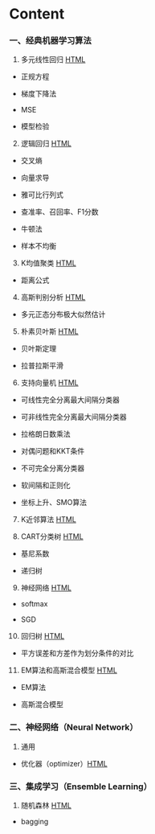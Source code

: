 # Content

### 一、经典机器学习算法

1. 多元线性回归 [HTML](http://188.131.150.243/src/ML_notes/html/01+LinearRegression.html) 

- 正规方程

- 梯度下降法

- MSE

- 模型检验

2. 逻辑回归 [HTML](http://188.131.150.243/src/ML_notes/html/02+LogisticRegression.html) 

- 交叉熵

- 向量求导

- 雅可比行列式

- 查准率、召回率、F1分数

- 牛顿法

- 样本不均衡

3. K均值聚类 [HTML](http://188.131.150.243/src/ML_notes/html/03+Kmeans.html)

- 距离公式

4. 高斯判别分析 [HTML](http://188.131.150.243/src/ML_notes/html/04+GaussianDescriminativeAnalysis.html)

- 多元正态分布极大似然估计

5. 朴素贝叶斯 [HTML](http://188.131.150.243/src/ML_notes/html/05+NaiveBayes.html)

- 贝叶斯定理

- 拉普拉斯平滑

6. 支持向量机 [HTML](http://188.131.150.243/src/ML_notes/html/06+SupportVectorClassification.html)

- 可线性完全分离最大间隔分类器

- 可非线性完全分离最大间隔分类器

- 拉格朗日数乘法

- 对偶问题和KKT条件

- 不可完全分离分类器

- 软间隔和正则化

- 坐标上升、SMO算法

7. K近邻算法 [HTML](http://188.131.150.243/src/ML_notes/html/07+KNN.html) 

8. CART分类树 [HTML](http://188.131.150.243/src/ML_notes/html/08+CART+Classification.html)

- 基尼系数

- 递归树

9. 神经网络 [HTML](http://188.131.150.243/src/ML_notes/html/09+NeuralNetwork.html)

- softmax

- SGD

10. 回归树 [HTML](http://188.131.150.243/src/ML_notes/html/10+CART+Regression.html)

- 平方误差和方差作为划分条件的对比



11. EM算法和高斯混合模型 [HTML](http://188.131.150.243/src/ML_notes/html/12+ExpectationMaximization+GaussianMistureModel.html)

- EM算法

- 高斯混合模型

### 二、神经网络（Neural Network）

1. 通用

- 优化器（optimizer）[HTML](http://188.131.150.243/src/ML_notes/html/NN+General+optimizers+ContinuouslyUpdating.html)

### 三、集成学习（Ensemble Learning）

1. 随机森林 [HTML](http://188.131.150.243/src/ML_notes/html/EL+RandomForest.html)

- bagging
